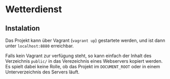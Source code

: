 # Wetterdienst


## Instalation

Das Projekt kann über Vagrant (<code>vagrant up</code>) gestartete werden, und ist dann unter <code>localhost:8880</code> erreichbar.

Falls kein Vagrant zur verfügung steht, so kann einfach der Inhalt des Verzeichnis <code>public/</code> in das Verezeichnis eines Webservers kopiert werden. Es spielt dabei keine Rolle, ob das Projekt im <code>DOCUMENT_ROOT</code> oder in einem Unterverzeichnis des Servers läuft.